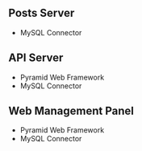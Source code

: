 ## Posts Server

- MySQL Connector



## API Server

- Pyramid Web Framework
- MySQL Connector



## Web Management Panel

- Pyramid Web Framework
- MySQL Connector